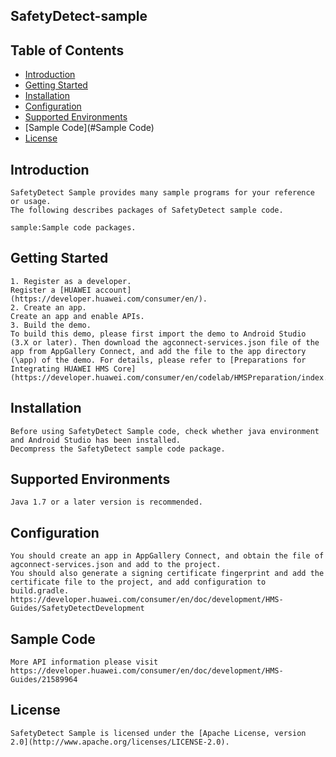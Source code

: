 ## SafetyDetect-sample


## Table of Contents

 * [Introduction](#introduction)
 * [Getting Started](#Getting-Started)
 * [Installation](#installation)
 * [Configuration ](#configuration )
 * [Supported Environments](#supported-environments)
 * [Sample Code](#Sample Code)
 * [License](#license)


## Introduction
    SafetyDetect Sample provides many sample programs for your reference or usage.
    The following describes packages of SafetyDetect sample code.

    sample:Sample code packages.
	
## Getting Started

    1. Register as a developer.
    Register a [HUAWEI account](https://developer.huawei.com/consumer/en/).
    2. Create an app.
    Create an app and enable APIs.
    3. Build the demo.
    To build this demo, please first import the demo to Android Studio (3.X or later). Then download the agconnect-services.json file of the app from AppGallery Connect, and add the file to the app directory (\app) of the demo. For details, please refer to [Preparations for Integrating HUAWEI HMS Core](https://developer.huawei.com/consumer/en/codelab/HMSPreparation/index.html)

## Installation
    Before using SafetyDetect Sample code, check whether java environment and Android Studio has been installed.
    Decompress the SafetyDetect sample code package.

## Supported Environments
	Java 1.7 or a later version is recommended.

## Configuration
    You should create an app in AppGallery Connect, and obtain the file of agconnect-services.json and add to the project.
    You should also generate a signing certificate fingerprint and add the certificate file to the project, and add configuration to build.gradle.
    https://developer.huawei.com/consumer/en/doc/development/HMS-Guides/SafetyDetectDevelopment

## Sample Code
    More API information please visit
    https://developer.huawei.com/consumer/en/doc/development/HMS-Guides/21589964

##  License
    SafetyDetect Sample is licensed under the [Apache License, version 2.0](http://www.apache.org/licenses/LICENSE-2.0).

